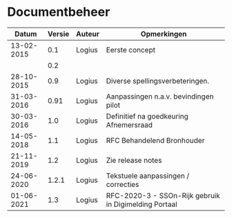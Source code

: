 # Documentbeheer

| Datum       | Versie | Auteur | Opmerkingen                            |
|-------------|--------|--------|----------------------------------------|
| 13-02-2015  | 0.1    | Logius | Eerste concept                         |
|             | 0.2    |        |                                        |
| 28-10-2015  | 0.9    | Logius | Diverse spellingsverbeteringen.        |
| 31-03-2016  | 0.91   | Logius | Aanpassingen n.a.v. bevindingen pilot  |
| 30-03-2016  | 1.0    | Logius | Definitief na goedkeuring Afnemersraad |
| 14-05-2018  | 1.1    | Logius | RFC Behandelend Bronhouder             |
| 21-11-2019  | 1.2    | Logius | Zie release notes                      |
| 24-06-2020  | 1.2.1  | Logius | Tekstuele aanpassingen / correcties    |
| 01-06-2021  | 1.3    | Logius | RFC-2020-3 - SSOn-Rijk gebruik in Digimelding Portaal |
